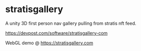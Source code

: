 # stratisgallery

A unity 3D first person nav gallery pulling from stratis nft feed.  

https://devpost.com/software/stratisgallery-com

WebGL demo @ 
https://stratisgallery.com
